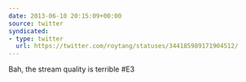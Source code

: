 ```yaml
---
date: 2013-06-10 20:15:09+00:00
source: twitter
syndicated:
- type: twitter
  url: https://twitter.com/roytang/statuses/344185989171904512/
---
```


Bah, the stream quality is terrible #E3